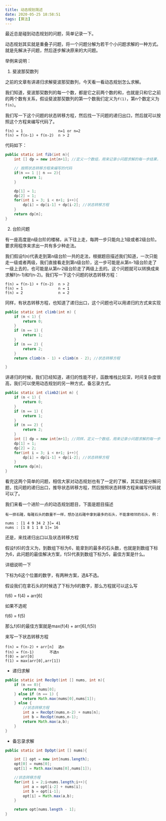 ```yaml
---
title: 动态规划简述
date: 2020-05-25 18:58:51
tags: [算法]
---
```


最近总是碰到动态规划的问题，简单记录一下。

动态规划其实就是重叠子问题，将一个问题分解为若干个小问题求解的一种方式。就是先解决子问题，然后逐步解决原来的大问题。

举例来说明：

1. 斐波那契数列

之前的文章有讲递归求解斐波那契数列，今天看一看动态规划怎么求解。

我们知道，斐波那契数列的每一个数，都是它之前两个数的和，也就是只和它之前的两个数有关系，假设斐波那契数列的第一个数我们定义为`f(1)`，第n个数定义为`f(n)`。

我们写一下这个问题的状态转移方程，然后找一下问题的递归出口，然后就可以按照这个方程来编写代码了。

```
f(n) = 1                n=1 or n=2 
f(n) = f(n-1) + f(n-2)  n > 2
```

代码如下：

```java
public static int fib(int n){
    int [] dp = new int[n+1]; //定义一个数组，用来记录小问题求解的每一步结果，为了方便，dp[0]不存放数据

    // 按照状态转移方程来编写的代码
    if(n == 1 || n == 2){
        return 1;
    }

    dp[1] = 1;
    dp[2] = 1;
    for(int i = 3; i < n+1; i++){
        dp[i] = dp[i-1] + dp[i-2]; //状态转移方程
    }
    return dp[n];
}
```

2. 台阶问题

有一座高度是n级台阶的楼梯，从下往上走，每跨一步只能向上1级或者2级台阶。要求用程序来求出一共有多少种走法。

我们假设f(n)代表走到第n级台阶一共的走法，根据题目描述我们知道，一次只能走一级或者两级，我们直接看走到第n级台阶，这一步可能是从第n-1级台阶走了一级上去的，也可能是从第n-2级台阶走了两级上去的。这个问题就可以转换成来求解f(n-1)和f(n-2)。我们写一下这个问题的状态转移方程：

```
f(n) = f(n-1) + f(n-2)  n > 2
f(n) = 1                n = 1
f(n) = 2                n = 2
```

同样，有状态转移方程，也知道了递归出口，这个问题也可以用递归的方式来实现

```java
public static int climb(int n) {
    if (n < 1) {
        return 0;
    }
    if (n == 1) {
        return 1;
    }
    if (n == 2) {
        return 2;
    }
    return climb(n - 1) + climb(n - 2); //状态转移方程

}
```

讲递归的时候，我们已经知道，递归的性能不好，函数堆栈比较深，时间复杂度很高，我们可以使用动态规划的另一种方式，备忘录方式。

```java
public static int climb2(int n) {
    if (n < 1) {
        return 0;
    }
    if (n == 1) {
        return 1;
    }
    if (n == 2) {
        return 2;
    }
    int [] dp = new int[n+1]; //同样，定义一个数组，用来记录小问题求解的每一步结果，为了方便，dp[0]不存放数据
    dp[1] = 1;
    dp[2] = 2;
    for(int i = 3; i < n+1; i++){
        dp[i] = dp[i-1] + dp[i-2]; //状态转移方程
    }
    return dp[n];
}
```

看完这两个简单的问题，相信大家对动态规划也有了一定的了解，其实就是分解问题，找问题的递归出口，推导状态转移方程，然后按照状态转移方程来编写代码就可以了。

我们来看一个进阶一点的动态规划题目，下面是题目描述

```
有一排石碓，每碓石头的数量不一样，想办法石碓中拿到最多的石头，不能拿相邻的石头，例：

nums : [1 4 9 34 2 3]= 41
nums : [1 8 1 1 8 1]= 16

```

还是，来找递归出口以及状态转移方程

假设f(6)的含义为，到数组下标为6，能拿到的最多的石头数，也就是到数组下标为6，此问题的最佳解决方案，f(5)代表到数组下标为5，最佳方案是什么。

详细说明一下

下标为6这个位置的数字，有两种方案，选&不选。

假设我们在拿石头的时候选了下标为6的数字，那么方程就可以这么写

f(6) = f(4) + arr[6]

如果不选呢

f(6) = f(5)

那么f(6)的最佳方案就是max(f(4) + arr[6],f(5))

来写一下状态转移方程

```
f(n) = f(n-2) + arr[n]  选n
f(n) = f(n-1)       不选n
f(0) = arr[0]
f(1) = max(arr[0],arr[1])
```

- 递归求解

```java
public static int RecOpt(int [] nums, int n){
    if (n == 0){
        return nums[0];
    } else if (n == 1) {
        return Math.max(nums[0],nums[1]);
    } else {
        //状态转移方程
        int a = RecOpt(nums,n-2) + nums[n];
        int b = RecOpt(nums,n-1);
        return Math.max(a,b);
    }
}
```

- 备忘录求解

```java
public static int DpOpt(int [] nums){

    int [] opt = new int[nums.length];
    opt[0] = nums[0];
    opt[1] = Math.max(nums[0],nums[1]);

    //状态转移方程
    for(int i = 2;i<nums.length;i++){
        int a = opt[i-2] + nums[i];
        int b = opt[i-1];
        opt[i] = Math.max(a,b);
    }

    return opt[nums.length - 1];
}
```